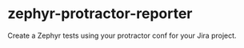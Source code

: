 # zephyr-protractor-reporter
Create a Zephyr tests using your protractor conf for your Jira project.
